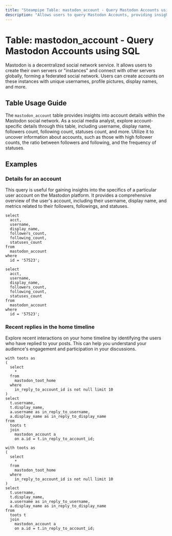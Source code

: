 ```yaml
---
title: "Steampipe Table: mastodon_account - Query Mastodon Accounts using SQL"
description: "Allows users to query Mastodon Accounts, providing insights into account details such as username, display name, followers count, following count, statuses count, and more."
---
```


# Table: mastodon_account - Query Mastodon Accounts using SQL

Mastodon is a decentralized social network service. It allows users to create their own servers or "instances" and connect with other servers globally, forming a federated social network. Users can create accounts on these instances with unique usernames, profile pictures, display names, and more.

## Table Usage Guide

The `mastodon_account` table provides insights into account details within the Mastodon social network. As a social media analyst, explore account-specific details through this table, including username, display name, followers count, following count, statuses count, and more. Utilize it to uncover information about accounts, such as those with high follower counts, the ratio between followers and following, and the frequency of statuses.

## Examples

### Details for an account
This query is useful for gaining insights into the specifics of a particular user account on the Mastodon platform. It provides a comprehensive overview of the user's account, including their username, display name, and metrics related to their followers, followings, and statuses.

```sql+postgres
select
  acct,
  username,
  display_name,
  followers_count,
  following_count,
  statuses_count
from
  mastodon_account
where
  id = '57523';
```

```sql+sqlite
select
  acct,
  username,
  display_name,
  followers_count,
  following_count,
  statuses_count
from
  mastodon_account
where
  id = '57523';
```

### Recent replies in the home timeline
Explore recent interactions on your home timeline by identifying the users who have replied to your posts. This can help you understand your audience's engagement and participation in your discussions.

```sql+postgres
with toots as 
(
  select
    * 
  from
    mastodon_toot_home 
  where
    in_reply_to_account_id is not null limit 10 
)
select
  t.username,
  t.display_name,
  a.username as in_reply_to_username,
  a.display_name as in_reply_to_display_name 
from
  toots t 
  join
    mastodon_account a 
    on a.id = t.in_reply_to_account_id;
```

```sql+sqlite
with toots as 
(
  select
    * 
  from
    mastodon_toot_home 
  where
    in_reply_to_account_id is not null limit 10 
)
select
  t.username,
  t.display_name,
  a.username as in_reply_to_username,
  a.display_name as in_reply_to_display_name 
from
  toots t 
  join
    mastodon_account a 
    on a.id = t.in_reply_to_account_id;
```